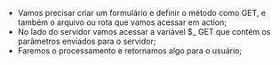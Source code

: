 * Vamos precisar criar um formulário e definir o método como GET, e também o arquivo ou rota que vamos acessar em action;
* No lado do servidor vamos acessar a variável $_ GET que contém os parâmetros enviados para o servidor;
* Faremos o processamento e retornamos algo para o usuário;